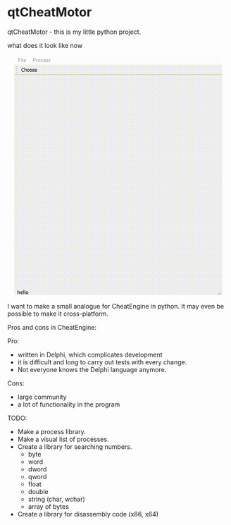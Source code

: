 # qtCheatMotor

qtCheatMotor - this is my little python project.

what does it look like now

<center>

  ![alt text](doc/img/qtCheatMotor.gif)

</center>

I want to make a small analogue for CheatEngine in python.
It may even be possible to make it cross-platform.

Pros and cons in CheatEngine:

Pro:
- written in Delphi, which complicates development
- it is difficult and long to carry out tests with every change.
- Not everyone knows the Delphi language anymore.

Cons:
+ large community
+ a lot of functionality in the program

TODO:
- Make a process library.
- Make a visual list of processes.
- Create a library for searching numbers.
  - byte
  - word
  - dword
  - qword
  - float
  - double
  - string (char, wchar)
  - array of bytes
- Create a library for disassembly code (x86, x64)



